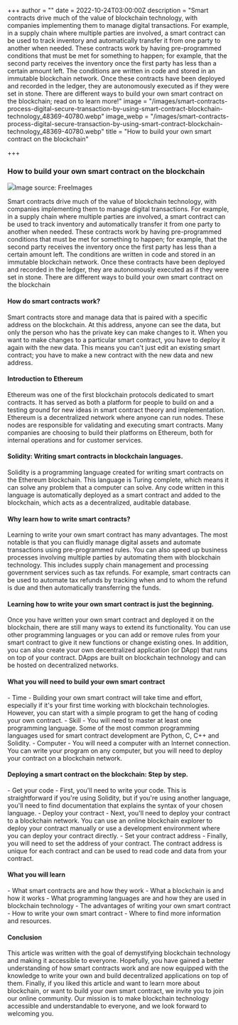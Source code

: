 +++
author = ""
date = 2022-10-24T03:00:00Z
description = "Smart contracts drive much of the value of blockchain technology, with companies implementing them to manage digital transactions. For example, in a supply chain where multiple parties are involved, a smart contract can be used to track inventory and automatically transfer it from one party to another when needed. These contracts work by having pre-programmed conditions that must be met for something to happen; for example, that the second party receives the inventory once the first party has less than a certain amount left. The conditions are written in code and stored in an immutable blockchain network. Once these contracts have been deployed and recorded in the ledger, they are autonomously executed as if they were set in stone. There are different ways to build your own smart contract on the blockchain; read on to learn more!"
image = "/images/smart-contracts-process-digital-secure-transaction-by-using-smart-contract-blockchain-technology_48369-40780.webp"
image_webp = "/images/smart-contracts-process-digital-secure-transaction-by-using-smart-contract-blockchain-technology_48369-40780.webp"
title = "How to build your own smart contract on the blockchain"

+++
### **How to build your own smart contract on the blockchain**

![](/images/smart-contracts-process-digital-secure-transaction-by-using-smart-contract-blockchain-technology_48369-40780.webp)Image source: FreeImages

Smart contracts drive much of the value of blockchain technology, with companies implementing them to manage digital transactions. For example, in a supply chain where multiple parties are involved, a smart contract can be used to track inventory and automatically transfer it from one party to another when needed. These contracts work by having pre-programmed conditions that must be met for something to happen; for example, that the second party receives the inventory once the first party has less than a certain amount left. The conditions are written in code and stored in an immutable blockchain network. Once these contracts have been deployed and recorded in the ledger, they are autonomously executed as if they were set in stone. There are different ways to build your own smart contract on the blockchain

#### How do smart contracts work?

Smart contracts store and manage data that is paired with a specific address on the blockchain. At this address, anyone can see the data, but only the person who has the private key can make changes to it. When you want to make changes to a particular smart contract, you have to deploy it again with the new data. This means you can't just edit an existing smart contract; you have to make a new contract with the new data and new address.

#### Introduction to Ethereum

Ethereum was one of the first blockchain protocols dedicated to smart contracts. It has served as both a platform for people to build on and a testing ground for new ideas in smart contract theory and implementation. Ethereum is a decentralized network where anyone can run nodes. These nodes are responsible for validating and executing smart contracts. Many companies are choosing to build their platforms on Ethereum, both for internal operations and for customer services.

#### Solidity: Writing smart contracts in blockchain languages.

Solidity is a programming language created for writing smart contracts on the Ethereum blockchain. This language is Turing complete, which means it can solve any problem that a computer can solve. Any code written in this language is automatically deployed as a smart contract and added to the blockchain, which acts as a decentralized, auditable database.

#### Why learn how to write smart contracts?

Learning to write your own smart contract has many advantages. The most notable is that you can fluidly manage digital assets and automate transactions using pre-programmed rules. You can also speed up business processes involving multiple parties by automating them with blockchain technology. This includes supply chain management and processing government services such as tax refunds. For example, smart contracts can be used to automate tax refunds by tracking when and to whom the refund is due and then automatically transferring the funds.

#### Learning how to write your own smart contract is just the beginning.

Once you have written your own smart contract and deployed it on the blockchain, there are still many ways to extend its functionality. You can use other programming languages or you can add or remove rules from your smart contract to give it new functions or change existing ones. In addition, you can also create your own decentralized application (or DApp) that runs on top of your contract. DApps are built on blockchain technology and can be hosted on decentralized networks.

#### What you will need to build your own smart contract

\- Time - Building your own smart contract will take time and effort, especially if it's your first time working with blockchain technologies. However, you can start with a simple program to get the hang of coding your own contract. - Skill - You will need to master at least one programming language. Some of the most common programming languages used for smart contract development are Python, C, C++ and Solidity. - Computer - You will need a computer with an Internet connection. You can write your program on any computer, but you will need to deploy your contract on a blockchain network.

#### Deploying a smart contract on the blockchain: Step by step.

\- Get your code - First, you'll need to write your code. This is straightforward if you're using Solidity, but if you're using another language, you'll need to find documentation that explains the syntax of your chosen language. - Deploy your contract - Next, you'll need to deploy your contract to a blockchain network. You can use an online blockchain explorer to deploy your contract manually or use a development environment where you can deploy your contract directly. - Set your contract address - Finally, you will need to set the address of your contract. The contract address is unique for each contract and can be used to read code and data from your contract.

#### What you will learn

\- What smart contracts are and how they work - What a blockchain is and how it works - What programming languages are and how they are used in blockchain technology - The advantages of writing your own smart contract - How to write your own smart contract - Where to find more information and resources.

#### Conclusion

This article was written with the goal of demystifying blockchain technology and making it accessible to everyone. Hopefully, you have gained a better understanding of how smart contracts work and are now equipped with the knowledge to write your own and build decentralized applications on top of them. Finally, if you liked this article and want to learn more about blockchain, or want to build your own smart contract, we invite you to join our online community. Our mission is to make blockchain technology accessible and understandable to everyone, and we look forward to welcoming you.